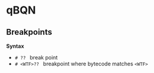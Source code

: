 # qBQN

## Breakpoints
**Syntax**
- `# ?? ` break point
- `# <WTF>?? ` breakpoint where bytecode matches `<WTF>`
